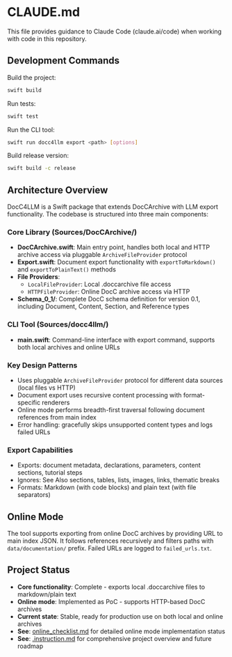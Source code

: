 # CLAUDE.md

This file provides guidance to Claude Code (claude.ai/code) when working with code in this repository.

## Development Commands

Build the project:
```bash
swift build
```

Run tests:
```bash
swift test
```

Run the CLI tool:
```bash
swift run docc4llm export <path> [options]
```

Build release version:
```bash
swift build -c release
```

## Architecture Overview

DocC4LLM is a Swift package that extends DocCArchive with LLM export functionality. The codebase is structured into three main components:

### Core Library (Sources/DocCArchive/)
- **DocCArchive.swift**: Main entry point, handles both local and HTTP archive access via pluggable `ArchiveFileProvider` protocol
- **Export.swift**: Document export functionality with `exportToMarkdown()` and `exportToPlainText()` methods
- **File Providers**: 
  - `LocalFileProvider`: Local .doccarchive file access
  - `HTTPFileProvider`: Online DocC archive access via HTTP
- **Schema_0_1/**: Complete DocC schema definition for version 0.1, including Document, Content, Section, and Reference types

### CLI Tool (Sources/docc4llm/)
- **main.swift**: Command-line interface with export command, supports both local archives and online URLs

### Key Design Patterns
- Uses pluggable `ArchiveFileProvider` protocol for different data sources (local files vs HTTP)
- Document export uses recursive content processing with format-specific renderers
- Online mode performs breadth-first traversal following document references from main index
- Error handling: gracefully skips unsupported content types and logs failed URLs

### Export Capabilities
- Exports: document metadata, declarations, parameters, content sections, tutorial steps
- Ignores: See Also sections, tables, lists, images, links, thematic breaks
- Formats: Markdown (with code blocks) and plain text (with file separators)

## Online Mode
The tool supports exporting from online DocC archives by providing URL to main index JSON. It follows references recursively and filters paths with `data/documentation/` prefix. Failed URLs are logged to `failed_urls.txt`.

## Project Status
- **Core functionality**: Complete - exports local .doccarchive files to markdown/plain text
- **Online mode**: Implemented as PoC - supports HTTP-based DocC archives
- **Current state**: Stable, ready for production use on both local and online archives
- **See**: [online_checklist.md](online_checklist.md) for detailed online mode implementation status
- **See**: [.instruction.md](.instruction.md) for comprehensive project overview and future roadmap